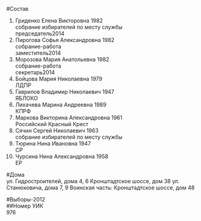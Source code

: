 #Состав  
1. Гриденко Елена Викторовна 1982  
    собрание избирателей по месту службы  
    председатель2014  
2. Пирогова Софья Александровна 1982  
    собрание-работа  
    заместитель2014  
3. Морозова Мария Анатольевна  1982  
    собрание-работа  
    секретарь2014  
4. Бойцова Мария Николаевна 1979  
    ЛДПР  
5. Гаврилов Владимир Николаевич 1947  
    ЯБЛОКО  
6. Лихачева Марина Андреевна 1989  
    КПРФ  
7. Маркова Викторина Александровна 1961  
    Российский Красный Крест  
8. Сячин Сергей Николаевич 1963  
    собрание избирателей по месту службы  
9. Тюрина Нина Ивановна 1947  
    СР  
10. Чурсина Нина Александровна 1958  
    ЕР  
  
#Дома  
ул. Гидростроителей, дома 4, 6 Кронштадтское шоссе, дом 38 ул. Станюковича, дома 7, 9 Воинская часть: Кронштадтское шоссе, дом 48  
  
  
#Выборы-2012  
##Номер УИК  
976  
